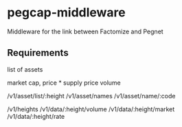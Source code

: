 # pegcap-middleware
Middleware for the link between Factomize and Pegnet


## Requirements

list of assets

market cap, price * supply
price
volume


/v1/asset/list/:height
/v1/asset/names
/v1/asset/name/:code


/v1/heights
/v1/data/:height/volume
/v1/data/:height/market
/v1/data/:height/rate